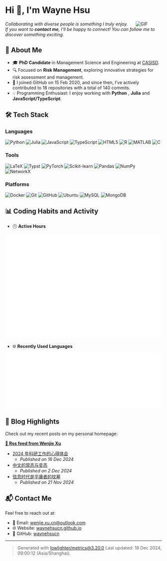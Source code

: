 <h1 align="left">Hi 👋, I'm Wayne Hsu</h1>

<img align="right" alt="GIF" src="https://media.giphy.com/media/LnQjpWaON8nhr21vNW/giphy.gif" width="84" title="Hi">

<em><p align="left">
    Collaborating with diverse people is something I truly enjoy. <br> If you want to <b>contact me</b>, I'll be happy to connect! You can follow me to discover something exciting.
</p></em>

## 📝 About Me

- 🎓 **PhD Candidate** in Management Science and Engineering at [CASISD](http://www.casisd.cn/).
- 🔍 Focused on **Risk Management**, exploring innovative strategies for risk assessment and management.
- 📅 I joined GitHub on 15 Feb 2020, and since then, I’ve actively contributed to 18 repositories with a total of 140 commits.
- 💡 Programming Enthusiast: I enjoy working with **Python** , **Julia** and **JavaScript/TypeScript**.

## 🛠️ Tech Stack

### Languages

![Python](https://img.shields.io/badge/Python-3670A0?style=flat-square&logo=python&logoColor=ffdd54)
![Julia](https://img.shields.io/badge/Julia-3670A0?style=flat-square&logo=Julia)
![JavaScript](https://img.shields.io/badge/JavaScript-F7DF1E?style=flat-square&logo=javascript&logoColor=black)
![TypeScript](https://img.shields.io/badge/TypeScript-007ACC?style=flat-square&logo=typescript&logoColor=white)
![HTML5](https://img.shields.io/badge/HTML5-E34F26?style=flat-square&logo=html5&logoColor=white)
![R](https://img.shields.io/badge/R-276DC3?style=flat-square&logo=r&logoColor=white)
![MATLAB](https://img.shields.io/badge/MATLAB-0076A8?style=flat-square&logo=mathworks&logoColor=white)
![C](https://img.shields.io/badge/C-00599C?style=flat-square&logo=c&logoColor=white)

### Tools

![LaTeX](https://img.shields.io/badge/LaTeX-008080?style=flat-square&logo=latex&logoColor=white)
![Typst](https://img.shields.io/badge/Typst-181717?style=flat-square&logo=latex&logoColor=white)
![PyTorch](https://img.shields.io/badge/PyTorch-EE4C2C?style=flat-square&logo=pytorch&logoColor=white)
![Scikit-learn](https://img.shields.io/badge/Scikit--Learn-F7931E?style=flat-square&logo=scikit-learn&logoColor=white)
![Pandas](https://img.shields.io/badge/Pandas-150458?style=flat-square&logo=pandas&logoColor=white)
![NumPy](https://img.shields.io/badge/NumPy-013243?style=flat-square&logo=numpy&logoColor=white)
![NetworkX](https://img.shields.io/badge/NetworkX-333333?style=flat-square&logo=python&logoColor=white)

### Platforms

![Docker](https://img.shields.io/badge/Docker-2496ED?style=flat-square&logo=docker&logoColor=white)
![Git](https://img.shields.io/badge/Git-F05032?style=flat-square&logo=git&logoColor=white)
![GitHub](https://img.shields.io/badge/GitHub-181717?style=flat-square&logo=github&logoColor=white)
![Ubuntu](https://img.shields.io/badge/Ubuntu-E95420?style=flat-square&logo=ubuntu&logoColor=white)
![MySQL](https://img.shields.io/badge/MySQL-4479A1?style=flat-square&logo=mysql&logoColor=white)
![MongoDB](https://img.shields.io/badge/MongoDB-47A248?style=flat-square&logo=mongodb&logoColor=white)

## 📊 Coding Habits and Activity

- 🕒 **Active Hours**

<img src="https://github.com/WayneHsuCN/WayneHsuCN/blob/main/.cache/habits.svg">

- 🌐 **Recently Used Languages**

<img src="https://github.com/WayneHsuCN/WayneHsuCN/blob/main/.cache/languages.svg">

## 📝 Blog Highlights

Check out my recent posts on my personal homepage:

**[🗼 Rss feed from Wenjie Xu](https://waynehsucn.github.io//)**
* [2024 年科研工作的心得体会](https://waynehsucn.github.io//blog/2024/2024%E5%B9%B4%E7%A7%91%E7%A0%94%E5%B7%A5%E4%BD%9C%E7%9A%84%E5%BF%83%E5%BE%97%E4%BD%93%E4%BC%9A/)
  * *Published on 16 Dec 2024*
* [中文的常态与变态](https://waynehsucn.github.io//blog/2024/%E4%B8%AD%E6%96%87%E7%9A%84%E5%B8%B8%E6%80%81%E4%B8%8E%E5%8F%98%E6%80%81/)
  * *Published on 2 Dec 2024*
* [信息时代是平庸者的坟墓](https://waynehsucn.github.io//blog/2024/%E4%BF%A1%E6%81%AF%E6%97%B6%E4%BB%A3%E6%98%AF%E5%B9%B3%E5%BA%B8%E8%80%85%E7%9A%84%E5%9D%9F%E5%A2%93/)
  * *Published on 21 Nov 2024*


## 📬 Contact Me

Feel free to reach out at:

- 📧 Email: [wenjie.xu.cn@outlook.com](mailto:wenjie.xu.cn@outlook.com)  
- 🌐 Website: [waynehsucn.github.io](https://waynehsucn.github.io/)  
- 📖 GitHub: [waynehsucn](https://github.com/waynehsucn)

----

> Generated with [lowlighter/metrics@3.20.0](https://github.com/lowlighter/metrics)
> Last updated: 18 Dec 2024, 09:00:12 (Asia/Shanghai).

